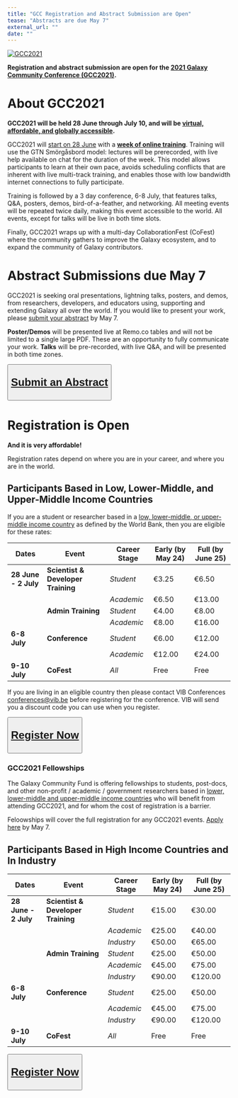 ```yaml
---
title: "GCC Registration and Abstract Submission are Open"
tease: "Abstracts are due May 7"
external_url: ""
date: ""
---
```


<a href="https://www.vibconferences.be/events/gcc2021-virtual-edition"><img src="/src/events/gcc2021/gcc2021-logo-wide.png" alt="GCC2021" class="float-right" style="max-width: 24rem" /></a>

**Registration and abstract submission are open for the [2021 Galaxy Community Conference (GCC2021)](https://www.vibconferences.be/events/gcc2021-virtual-edition).**

# About GCC2021

**GCC2021 will be held 28 June through July 10, and will be [virtual, affordable, and globally accessible](/src/news/2021-02-gcc-virtual/index.md).**

GCC2021 will [start on 28 June](https://gcc2021.sched.com/) with a [__week of online training__](/src/events/gcc2021/training/index.md). Training will use the GTN Smörgåsbord model: lectures will be prerecorded, with live help available on chat for the duration of the week.  This model allows participants to learn at their own pace, avoids scheduling conflicts that are inherent with live multi-track training, and enables those with low bandwidth internet connections to fully participate.

Training is followed by a 3 day conference, 6-8 July, that features talks, Q&A, posters, demos, bird-of-a-feather, and networking.  All meeting events will be repeated twice daily, making this event accessible to the world.  All events, except for talks will be live in both time slots.

Finally, GCC2021 wraps up with a multi-day CollaborationFest (CoFest) where the community gathers to improve the Galaxy ecosystem, and to expand the community of Galaxy contributors.

# Abstract Submissions due May 7

GCC2021 is seeking oral presentations, lightning talks, posters, and demos, from researchers, developers, and educators using, supporting and extending Galaxy all over the world. If you would like to present your work, please [submit your abstract](https://www.vibconferences.be/events/gcc2021-virtual-edition#abstracts) by May 7. 

**Poster/Demos** will be presented live at Remo.co tables and will not be limited to a single large PDF.  These are an opportunity to fully communicate your work.  **Talks** will be pre-recorded, with live Q&A, and will be presented in both time zones.

<div class="text-center">
<button type="button" class="btn btn-secondary" style="font-size: x-large; font-weight: 600;">

[Submit an Abstract](https://www.vibconferences.be/events/gcc2021-virtual-edition#abstracts)

</button>
</div>



# Registration is Open

**And it is very affordable!**

Registration rates depend on where you are in your career, and where you are in the world.

## Participants Based in Low, Lower-Middle, and Upper-Middle Income Countries

If you are a student or researcher based in a [low, lower-middle, or upper-middle income country](https://docs.google.com/document/d/1aFR1b8Al0DE0Ovn1pFJYlLchVUl2At82Dt4MRudvtRY/edit?usp=sharing) as defined by the World Bank, then you are eligible for these rates:

| Dates | Event | Career Stage | Early (by May 24) | Full (by June 25) |
| --- | --- | --- | --- | --- |
| **28 June - 2 July** | **Scientist & Developer Training** | *Student* | €3.25 | €6.50 |
| | | *Academic* | €6.50 | €13.00 |
| | **Admin Training** | *Student* | €4.00 | €8.00 |
| | | *Academic* | €8.00 | €16.00 |
| **6-8 July** | **Conference** | *Student* | €6.00 | €12.00 |
| | | *Academic* | €12.00 | €24.00 |
| **9-10 July** | **CoFest** | *All* | Free | Free |

If you are living in an eligible country then please contact VIB Conferences <conferences@vib.be> before registering for the conference. VIB will send you a discount code you can use when you register.

<div class="text-center">
<button type="button" class="btn btn-secondary" style="font-size: x-large; font-weight: 600;">

[Register Now](https://www.vibconferences.be/events/gcc2021-virtual-edition#tickers-anchor)

</button>
</div>


### GCC2021 Fellowships

The Galaxy Community Fund is offering fellowships to students, post-docs, and other non-profit / academic / government researchers based in [lower, lower-middle and upper-middle income countries](https://docs.google.com/document/d/1aFR1b8Al0DE0Ovn1pFJYlLchVUl2At82Dt4MRudvtRY/edit?usp=sharing) who will benefit from attending GCC2021, and for whom the cost of registration is a barrier.

Feloowships will cover the full registration for any GCC2021 events. [Apply here](https://docs.google.com/forms/d/e/1FAIpQLSfyqKg87x8wL1EhOfrGR0SlQui8wEkQgg3qVFi6txO6GmHgKg/viewform) by May 7.


## Participants Based in High Income Countries and In Industry

| Dates | Event | Career Stage | Early (by May 24) | Full (by June 25) |
| --- | --- | --- | --- | --- |
| **28 June - 2 July** | **Scientist & Developer Training** | *Student* | €15.00 | €30.00 |
| | | *Academic* | €25.00 | €40.00 |
| | | *Industry* | €50.00 | €65.00 |
| | **Admin Training** | *Student* | €25.00 | €50.00 |
| | | *Academic* | €45.00 | €75.00 |
| | | *Industry* | €90.00 | €120.00 |
| **6-8 July** | **Conference** | *Student* | €25.00 | €50.00 |
| | | *Academic* | €45.00 | €75.00 |
| | | *Industry* | €90.00 | €120.00 |
| **9-10 July** | **CoFest** | *All* | Free | Free |

<div class="text-center">
<button type="button" class="btn btn-secondary" style="font-size: x-large; font-weight: 600;">

[Register Now](https://www.vibconferences.be/events/gcc2021-virtual-edition#tickers-anchor)

</button>
</div>


